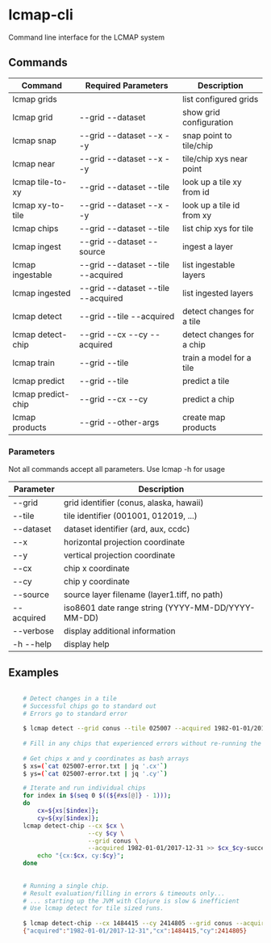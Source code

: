 # lcmap-cli
Command line interface for the LCMAP system

## Commands

| Command                      | Required Parameters                | Description                     |
| ---------------------------- | ---------------------------------- | ------------------------------- |
| lcmap grids                  |                                    | list configured grids           |
| lcmap grid                   | --grid --dataset                   | show grid configuration         |
| lcmap snap                   | --grid --dataset --x --y           | snap point to tile/chip         |
| lcmap near                   | --grid --dataset --x --y           | tile/chip xys near point        |
| lcmap tile-to-xy             | --grid --dataset --tile            | look up a tile xy from id       |
| lcmap xy-to-tile             | --grid --dataset --x --y           | look up a tile id from xy       | 
| lcmap chips                  | --grid --dataset --tile            | list chip xys for tile          |
| lcmap ingest                 | --grid --dataset --source          | ingest a layer                  |
| lcmap ingestable             | --grid --dataset --tile --acquired | list ingestable layers          |
| lcmap ingested               | --grid --dataset --tile --acquired | list ingested layers            |
| lcmap detect                 | --grid --tile --acquired           | detect changes for a tile       |
| lcmap detect-chip            | --grid --cx --cy --acquired        | detect changes for a chip       |
| lcmap train                  | --grid --tile                      | train a model for a tile        |
| lcmap predict                | --grid --tile                      | predict a tile                  |
| lcmap predict-chip           | --grid --cx --cy                   | predict a chip                  |
| lcmap products               | --grid --other-args                | create map products             |


### Parameters

Not all commands accept all parameters.  Use lcmap <command> -h for usage

| Parameter   | Description                                       |
| ----------- | ------------------------------------------------- |
|  --grid     | grid identifier (conus, alaska, hawaii)           |
|  --tile     | tile identifier (001001, 012019, ...)             |
|  --dataset  | dataset identifier (ard, aux, ccdc)               |
|  --x        | horizontal projection coordinate                  |
|  --y        | vertical projection coordinate                    |
|  --cx       | chip x coordinate                                 |
|  --cy       | chip y coordinate                                 |
|  --source   | source layer filename (layer1.tiff, no path)      |
|  --acquired | iso8601 date range string (YYYY-MM-DD/YYYY-MM-DD) |
|  --verbose  | display additional information                    |
| -h --help   | display help                                      |


## Examples

```bash

    # Detect changes in a tile
    # Successful chips go to standard out
    # Errors go to standard error
	
    $ lcmap detect --grid conus --tile 025007 --acquired 1982-01-01/2017-12-31 >> 025007-success.txt 2>> 025007-error.txt
	
    # Fill in any chips that experienced errors without re-running the whole tile
	
    # Get chips x and y coordinates as bash arrays
    $ xs=(`cat 025007-error.txt | jq '.cx'`)
    $ ys=(`cat 025007-error.txt | jq '.cy'`)

    # Iterate and run individual chips
    for index in $(seq 0 $((${#xs[@]} - 1)));
    do
        cx=${xs[$index]};
        cy=${xy[$index]};
	lcmap detect-chip --cx $cx \
	                  --cy $cy \
					  --grid conus \
					  --acquired 1982-01-01/2017-12-31 >> $cx_$cy-success.txt 2>> $cx_$cy-error.txt;
    	echo "{cx:$cx, cy:$cy}";
    done
	
	
	# Running a single chip.
	# Result evaluation/filling in errors & timeouts only...
	# ... starting up the JVM with Clojure is slow & inefficient
	# Use lcmap detect for tile sized runs.
    
	$ lcmap detect-chip --cx 1484415 --cy 2414805 --grid conus --acquired 1982-01-01/2017-12-31;
	{"acquired":"1982-01-01/2017-12-31","cx":1484415,"cy":2414805}
	
```
